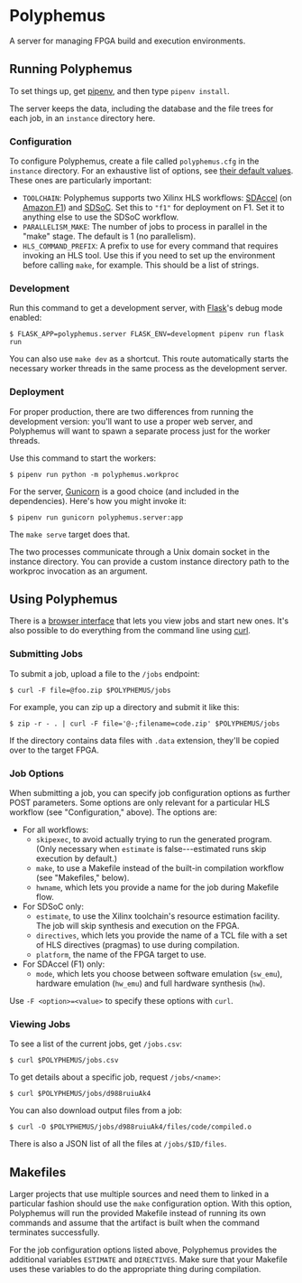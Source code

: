 Polyphemus
==========

A server for managing FPGA build and execution environments.

Running Polyphemus
------------------

To set things up, get [pipenv][], and then type `pipenv install`.

The server keeps the data, including the database and the file trees for each job, in an `instance` directory here.

### Configuration

To configure Polyphemus, create a file called `polyphemus.cfg` in the `instance` directory.
For an exhaustive list of options, see [their default values][defaults].
These ones are particularly important:

- `TOOLCHAIN`: Polyphemus supports two Xilinx HLS workflows: [SDAccel][] (on [Amazon F1][f1]) and [SDSoC][]. Set this to `"f1"` for deployment on F1. Set it to anything else to use the SDSoC workflow.
- `PARALLELISM_MAKE`: The number of jobs to process in parallel in the "make" stage. The default is 1 (no parallelism).
- `HLS_COMMAND_PREFIX`: A prefix to use for every command that requires invoking an HLS tool. Use this if you need to set up the environment before calling `make`, for example. This should be a list of strings.

[defaults]: https://github.com/cucapra/polyphemus/blob/master/polyphemus/config_default.py
[f1]: https://aws.amazon.com/ec2/instance-types/f1/
[sdaccel]: https://www.xilinx.com/products/design-tools/software-zone/sdaccel.html
[sdsoc]: https://www.xilinx.com/sdsoc

### Development

Run this command to get a development server, with [Flask][]'s debug mode enabled:

    $ FLASK_APP=polyphemus.server FLASK_ENV=development pipenv run flask run

You can also use `make dev` as a shortcut.
This route automatically starts the necessary worker threads in the same process as the development server.

[flask]: https://flask.palletsprojects.com/

### Deployment

For proper production, there are two differences from running the development version:
you'll want to use a proper web server, and Polyphemus will want to spawn a separate process just for the worker threads.

Use this command to start the workers:

    $ pipenv run python -m polyphemus.workproc

For the server, [Gunicorn][] is a good choice (and included in the dependencies). Here's how you might invoke it:

    $ pipenv run gunicorn polyphemus.server:app

The `make serve` target does that.

The two processes communicate through a Unix domain socket in the instance directory.
You can provide a custom instance directory path to the workproc invocation as an argument.

[gunicorn]: http://gunicorn.org
[pipenv]: http://pipenv.org
[yarn]: https://yarnpkg.com/en/
[npm]: http://npmjs.com


Using Polyphemus
----------------

There is a [browser interface](http://gorgonzola.cs.cornell.edu:8000/) that lets you view jobs and start new ones.
It's also possible to do everything from the command line using [curl][].

[curl]: https://curl.haxx.se

### Submitting Jobs

To submit a job, upload a file to the `/jobs` endpoint:

    $ curl -F file=@foo.zip $POLYPHEMUS/jobs

For example, you can zip up a directory and submit it like this:

    $ zip -r - . | curl -F file='@-;filename=code.zip' $POLYPHEMUS/jobs

If the directory contains data files with `.data` extension, they'll be copied over to the target FPGA.

### Job Options

When submitting a job, you can specify job configuration options as further POST parameters.
Some options are only relevant for a particular HLS workflow (see "Configuration," above).
The options are:

- For all workflows:
    - `skipexec`, to avoid actually trying to run the generated program. (Only necessary when `estimate` is false---estimated runs skip execution by default.)
    - `make`, to use a Makefile instead of the built-in compilation workflow (see "Makefiles," below).
    - `hwname`, which lets you provide a name for the job during Makefile flow.
- For SDSoC only:
    - `estimate`, to use the Xilinx toolchain's resource estimation facility. The job will skip synthesis and execution on the FPGA.
    - `directives`, which lets you provide the name of a TCL file with a set of HLS directives (pragmas) to use during compilation.
    - `platform`, the name of the FPGA target to use.
- For SDAccel (F1) only:
    - `mode`, which lets you choose between software emulation (`sw_emu`), hardware emulation (`hw_emu`) and full hardware synthesis (`hw`).

Use `-F <option>=<value>` to specify these options with `curl`.

### Viewing Jobs

To see a list of the current jobs, get `/jobs.csv`:

    $ curl $POLYPHEMUS/jobs.csv

To get details about a specific job, request `/jobs/<name>`:

    $ curl $POLYPHEMUS/jobs/d988ruiuAk4

You can also download output files from a job:

    $ curl -O $POLYPHEMUS/jobs/d988ruiuAk4/files/code/compiled.o

There is also a JSON list of all the files at `/jobs/$ID/files`.


Makefiles
---------

Larger projects that use multiple sources and need them to linked in a particular fashion should use the `make` configuration option. With this option, Polyphemus will run the provided Makefile instead of running its own commands and assume that the artifact is built when the command terminates successfully.

For the job configuration options listed above, Polyphemus provides the
additional variables `ESTIMATE` and `DIRECTIVES`. Make sure that your Makefile
uses these variables to do the appropriate thing during compilation.
